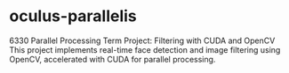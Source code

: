 # oculus-parallelis
6330 Parallel Processing Term Project: Filtering with CUDA and OpenCV 
This project implements real-time face detection and image filtering using OpenCV, accelerated with CUDA for parallel processing.
